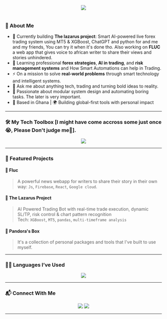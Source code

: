 <!-- Hero Banner -->
<div align="center">
  <img src="https://readme-typing-svg.herokuapp.com?font=Fira+Code&size=30&pause=1000&center=true&weight=500&width=900&height=50&vCenter=true&lines=Hi+there+👋,+I'm+Gyamposu+Dodzi.;Software+Engineer+%7C+Trader+%7C+Dev+For+Ease.;I+build+intelligent+systems+and+automation+tools.">
</div>

<br />

<!-- Short Bio -->
### 🧠 About Me

- 🔭 Currently building **The lazarus project**: Smart AI-powered live forex trading system using MT5 & XGBoost, ChatGPT and python for and me and my friends, You can try it when it's done tho.  Also working on **FLUC** a web app that gives voice to african writer to share their views and stories unhindered.
- 🌱 Learning professional **forex strategies**, **AI in trading**, and **risk management systems** and How Smart Automations can help in Trading.
- ⚡ On a mission to solve **real-world problems** through smart technology and intelligent systems.
- 💬 Ask me about anything tech, trading and turning bold ideas to reality.
- 🧩 Passionate about modular system design and automating boring tasks. The later is very important.  
- 📍 Based in Ghana | 🌍 Building global-first tools with personal impact

---

<!-- Tech Stack -->
### 🛠️ My Tech Toolbox [I might have come accross some just once😭, Please Don't judge me🥹].
<p align="center">
  <img src="https://skillicons.dev/icons?i=python,react,js,django,flask,sqlite,docker,kubernetes,gcp,firebase,html,css,flutter,git,github,linux,postgresql,mongodb,postman,nodejs,c&perline=7" />
</p>

---

<!-- Projects -->
### 🚀 Featured Projects

#### 📰 **Fluc**
> A powerful news webapp for writers to share their story in their own way: `Js`, `Firebase`, `React`,
`Google cloud`.

#### 🧠 **The Lazarus Project**
> AI Powered Trading Bot with real-time trade execution, dynamic SL/TP, risk control & chart pattern recognition  
Tech: `XGBoost`, `MT5`, `pandas`, `multi-timeframe analysis`

#### 🌱 **Pandora's Box**
> It's a collection of personal packages and tools that I've built to use myself. 

---

### 🧑‍💻 Languages I’ve Used

<p align="center">
  <img src="https://github-readme-stats.vercel.app/api/top-langs/?username=gyamposudodzi&layout=compact&theme=blue-green" />
</p>

---
<!-- Contact -->
### 📬 Connect With Me

<p align="center">
  <a href="mailto:gyamposu@gmail.com"><img src="https://img.shields.io/badge/Email-%23D14836.svg?style=for-the-badge&logo=gmail&logoColor=white" /></a>
  <a href="https://linkedin.com/in/dodzigyamposu"><img src="https://img.shields.io/badge/LinkedIn-%230077B5.svg?style=for-the-badge&logo=linkedin&logoColor=white" /></a>
</p>

---
<!---
gyamposudodzi/gyamposudodzi is a ✨ special ✨ repository because its `README.md` (this file) appears on your GitHub profile.
You can click the Preview link to take a look at your changes.
--->
